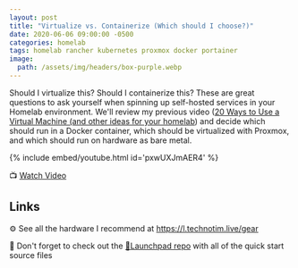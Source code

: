 ```yaml
---
layout: post
title: "Virtualize vs. Containerize (Which should I choose?)"
date: 2020-06-06 09:00:00 -0500
categories: homelab
tags: homelab rancher kubernetes proxmox docker portainer
image:
  path: /assets/img/headers/box-purple.webp
---
```


Should I virtualize this?  Should I containerize this?  These are great questions to ask yourself when spinning up self-hosted services in your Homelab environment.  We'll review my previous video ([20 Ways to Use a Virtual Machine (and other ideas for your homelab](https://www.youtube.com/watch?v=SVQmzaSabEQ)) and decide which should run in a Docker container, which should be virtualized with Proxmox, and which should run on hardware as bare metal.

{% include embed/youtube.html id='pxwUXJmAER4' %}

📺 [Watch Video](https://www.youtube.com/watch?v=pxwUXJmAER4)

## Links

⚙️ See all the hardware I recommend at <https://l.technotim.live/gear>

🚀 Don't forget to check out the [🚀Launchpad repo](https://l.technotim.live/quick-start) with all of the quick start source files
